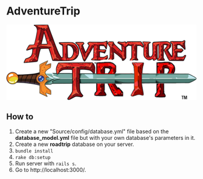 # AdventureTrip
![alt text](adventure_trip.logo.png)

## How to
1. Create a new "Source/config/database.yml" file based on the **database_model.yml** file but with your own database's parameters in it.
2. Create a new **roadtrip** database on your server.
3. `bundle install`
4. `rake db:setup`
5. Run server with `rails s`.
6. Go to http://localhost:3000/.